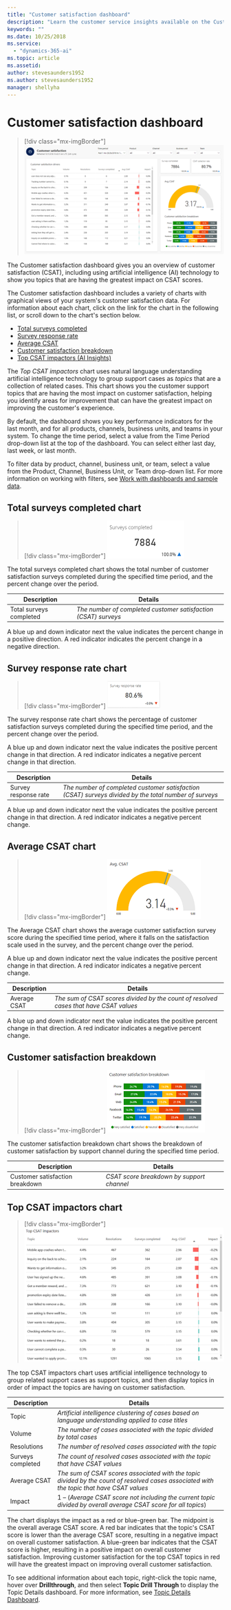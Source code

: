 ```yaml
---
title: "Customer satisfaction dashboard"
description: "Learn the customer service insights available on the Customer satisfaction dashboard​."
keywords: ""
ms.date: 10/25/2018
ms.service:
  - "dynamics-365-ai"
ms.topic: article
ms.assetid: 
author: stevesaunders1952
ms.author: stevesaunders1952
manager: shellyha
---
```


# Customer satisfaction dashboard

> [!div class="mx-imgBorder"]
> ![Customer satisfaction dashboard](media/ai-csi-CSAT-dash.png)

The Customer satisfaction dashboard gives you an overview of customer satisfaction (CSAT), including using artificial intelligence (AI) technology to show you topics that are having the greatest impact on CSAT scores.

The Customer satisfaction dashboard includes a variety of charts with graphical views of your system's customer satisfaction data. For information about each chart, click on the link for the chart in the following list, or scroll down to the chart's section below.

* [Total surveys completed](#total-surveys-completed-chart)
* [Survey response rate](#survey-response-rate-chart)
* [Average CSAT](#average-csat-chart)
* [Customer satisfaction breakdown](#customer-satisfaction-breakdown)
* [Top CSAT impactors (AI Insights)](#top-csat-impactors-chart)

The *Top CSAT impactors* chart uses natural language understanding artificial intelligence technology to group support cases as *topics* that are a collection of related cases. This chart shows you the customer support topics that are having the most impact on customer satisfaction, helping you identify areas for improvement that can have the greatest impact on improving the customer's experience.

By default, the dashboard shows you key performance indicators for the last month, and for all products, channels, business units, and teams in your system. To change the time period, select a value from the Time Period drop-down list at the top of the dashboard. You can select either last day, last week, or last month.

To filter data by product, channel, business unit, or team, select a value from the Product, Channel, Business Unit, or Team drop-down list. For more information on working with filters, see [Work with dashboards and sample data](ai-csi-use-dash-sample-data.md).

## Total surveys completed chart

> [!div class="mx-imgBorder"]
> ![Total surveys completed chart](media/ai-csi-surveys-completed.png)

The total surveys completed chart shows the total number of customer satisfaction surveys completed during the specified time period, and the percent change over the period.

Description | Details
----------- | -------
Total surveys completed | *The number of completed customer satisfaction (CSAT) surveys*

A blue up and down indicator next the value indicates the percent change in a positive direction. A red indicator indicates the percent change in a negative direction.

## Survey response rate chart

> [!div class="mx-imgBorder"]
> ![Survey response rate chart](media/ai-csi-response-rate.png)

The survey response rate chart shows the percentage of customer satisfaction surveys completed during the specified time period, and the percent change over the period.

A blue up and down indicator next the value indicates the positive percent change in that direction. A red indicator indicates a negative percent change in that direction.

Description | Details
----------- | -------
Survey response rate | *The number of completed customer satisfaction (CSAT) surveys divided by the total number of surveys*

A blue up and down indicator next the value indicates the positive percent change in that direction. A red indicator indicates a negative percent change.

## Average CSAT chart

> [!div class="mx-imgBorder"]
> ![Average CSAT chart](media/ai-csi-average-csat.png)

The Average CSAT chart shows the average customer satisfaction survey score during the specified time period, where it falls on the satisfaction scale used in the survey, and the percent change over the period.

A blue up and down indicator next the value indicates the positive percent change in that direction. A red indicator indicates a negative percent change.

Description | Details
----------- | -------
Average CSAT | *The sum of CSAT scores divided by the count of resolved cases that have CSAT values*

A blue up and down indicator next the value indicates the positive percent change in that direction. A red indicator indicates a negative percent change.

## Customer satisfaction breakdown

> [!div class="mx-imgBorder"]
> ![Customer satisfaction breakdown](media/ai-csi-csat-breakdown.png)

The customer satisfaction breakdown chart shows the breakdown of customer satisfaction by support channel during the specified time period.

Description | Details
----------- | -------
Customer satisfaction breakdown | *CSAT score breakdown by support channel*

## Top CSAT impactors chart

> [!div class="mx-imgBorder"]
> ![Top CSAT impactors chart](media/ai-csi-CSAT-impactors.png)

The top CSAT impactors chart uses artificial intelligence technology to group related support cases as support topics, and then display topics in order of impact the topics are having on customer satisfaction.

Description | Details
----------- | -------
Topic | *Artificial intelligence clustering of cases based on language understanding applied to case titles*
Volume | *The number of cases associated with the topic divided by total cases*
Resolutions | *The number of resolved cases associated with the topic*
Surveys completed | *The count of resolved cases associated with the topic that have CSAT values*
Average CSAT | *The sum of CSAT scores associated with the topic divided by the count of resolved cases associated with the topic that have CSAT values*
Impact | 1 – (*Average CSAT score not including the current topic divided by overall average CSAT score for all topics*)

The chart displays the impact as a red or blue-green bar. The midpoint is the overall average CSAT score. A red bar indicates that the topic's CSAT score is lower than the average CSAT score, resulting in a negative impact on overall customer satisfaction. A blue-green bar indicates that the CSAT score is higher, resulting in a positive impact on overall customer satisfaction. Improving customer satisfaction for the top CSAT topics in red will have the greatest impact on improving overall customer satisfaction.

To see additional information about each topic, right-click the topic name, hover over **Drillthrough**, and then select **Topic Drill Through** to display the Topic Details dashboard. For more information, see [Topic Details Dashboard](ai-csi-dash-topic-details.md).
